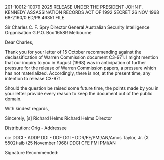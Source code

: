 201-10012-10079
2025 RELEASE UNDER THE PRESIDENT JOHN F. KENNEDY ASSASSINATION RECORDS ACT OF 1992
SECRET
26 NOV 1968
68-2160/0
ED/P8.46351
FILE

Sir Charles C. F. Spry
Director General
Australian Security Intelligence Organisation
G.P.O. Box 1658R
Melbourne

Dear Charles,

Thank you for your letter of 15 October recommending against the declassification of Warren Commission document C3-971. I might mention that our inquiry to you in August (1968) was in anticipation of further pressure for the release of Warren Commission papers, a pressure which has not materialized. Accordingly, there is not, at the present time, any intention to release C3-971.

Should the question be raised some future time, the points made by you in your letter provide every reason to keep the document out of the public domain.

With kindest regards,

Sincerely,
[s] Richard Helms
Richard Helms
Director

Distribution:
Orig - Addressee

cc: DDCI - ADDP
DDI - DDF
DGI - DDR/FE/PMI/AN/Amos Taylor, Jr. (X 5502):aib (25 November 1968)
DDCI
CFE
FMI
PMI/AN

Signature Recommended:
